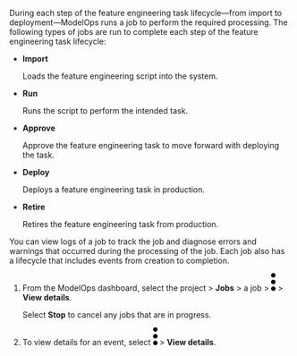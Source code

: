 During each step of the feature engineering task lifecycle—from import to deployment—ModelOps runs a job to perform the required processing. The following types of jobs are run to complete each step of the feature engineering task lifecycle:

-   **Import**

    Loads the feature engineering script into the system.


-   **Run**

    Runs the script to perform the intended task.


-   **Approve**

    Approve the feature engineering task to move forward with deploying the task.


-   **Deploy**

    Deploys a feature engineering task in production.


-   **Retire**

    Retires the feature engineering task from production.


You can view logs of a job to track the job and diagnose errors and warnings that occurred during the processing of the job. Each job also has a lifecycle that includes events from creation to completion.

1.  From the ModelOps dashboard, select the project > **Jobs** > a job > ![kebab menu](Images/zsz1597101912145.svg) > **View details**.

    Select **Stop** to cancel any jobs that are in progress.


1.  To view details for an event, select ![kebab menu](Images/kxu1689287376217.svg) > **View details**.


